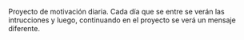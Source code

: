 Proyecto de motivación diaria. 
Cada día que se entre se verán las intrucciones y luego, continuando en el proyecto se verá un mensaje diferente.
